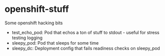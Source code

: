 # openshift-stuff
Some openshift hacking bits


* test_echo_pod: Pod that echos a ton of stuff to stdout - useful for stress testing logging
* sleepy_pod: Pod that sleeps for some time
* sleepy_dc: Deployment config that fails readiness checks on sleepy_pod  
